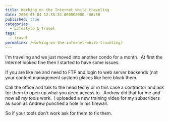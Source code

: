 ```yaml
---
title: Working on the Internet while traveling
date: 2008-01-04 12:33:32.000000000 -06:00
published: true
categories:
  - Lifestyle & Travel
tags:
  - travel
permalink: /working-on-the-internet-while-traveling/
---
```

I'm traveling and we just moved into another condo for a month.  At first the Internet looked fine then I started to have some issues.

If you are like me and need to FTP and login to web server backends (not your content management system) places like here block them.

Call the office and talk to the head techy or in this case a contractor and ask for them to open up what you need access to.  Andrew did that for me and now all my tools work.  I uploaded a new training video for my subscribers as soon as Andrew punched a hole in his firewall.

So if your tools don't work ask for them to fix them.
